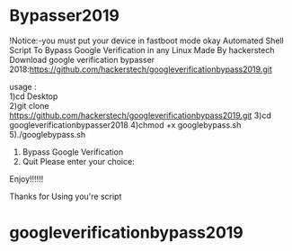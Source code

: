 # Bypasser2019
!Notice:-you must put your device in fastboot mode okay 
Automated Shell Script To Bypass Google Verification in any Linux 
Made By hackerstech
Download google verification bypasser 2018:https://github.com/hackerstech/googleverificationbypass2019.git

usage :   
1)cd Desktop  
2)git clone https://github.com/hackerstech/googleverificationbypass2019.git
3)cd googleverificationbypasser2018
4)chmod +x googlebypass.sh  
5)./googlebypass.sh

1) Bypass Google Verification 
2) Quit
Please enter your choice: 

Enjoy!!!!!!

Thanks for Using you're script 
# googleverificationbypass2019
